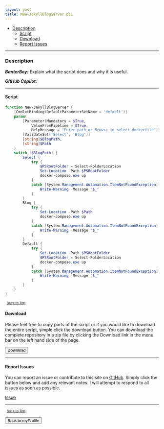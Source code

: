 ```yaml
---
layout: post
title: New-JekyllBlogServer.ps1
---
```


- [Description](#description)
  - [Script](#script)
  - [Download](#download)
  - [Report Issues](#report-issues)

---

### Description

**_BanterBoy:_** Explain what the script does and why it is useful.

**_GitHub Copilot:_**

---

#### Script

```powershell
function New-JekyllBlogServer {
	[CmdletBinding(DefaultParameterSetName = 'default')]
	param(
		[Parameter(Mandatory = $True,
			ValueFromPipeline = $True,
			HelpMessage = "Enter path or Browse to select dockerfile")]
		[ValidateSet('Select', 'Blog')]
		[string]$BlogPath,
		[string]$Path
	)
	switch ($BlogPath) {
		Select {
			try {
				$PSRootFolder = Select-FolderLocation
				Set-Location -Path $PSRootFolder
				docker-compose.exe up
			}
			catch [System.Management.Automation.ItemNotFoundException] {
				Write-Warning -Message "$_"
			}
		}
		Blog {
			try {
				Set-Location -Path $Path
				docker-compose.exe up
			}
			catch [System.Management.Automation.ItemNotFoundException] {
				Write-Warning -Message "$_"
			}
		}
		Default {
			try {
				Set-Location -Path $PSRootFolder
				$PSRootFolder = Select-FolderLocation
				docker-compose.exe up
			}
			catch [System.Management.Automation.ItemNotFoundException] {
				Write-Warning -Message "$_"
			}
		}
	}
}
```

<span style="font-size:11px;"><a href="#"><i class="fas fa-caret-up" aria-hidden="true" style="color: white; margin-right:5px;"></i>Back to Top</a></span>

#### Download

Please feel free to copy parts of the script or if you would like to download the entire script, simple click the download button. You can download the complete repository in a zip file by clicking the Download link in the menu bar on the left hand side of the page.

<button class="btn" type="submit" onclick="window.open('/PowerShell/functions/myProfile/New-JekyllBlogServer.ps1')">
    <i class="fa fa-cloud-download-alt">
    </i>
        Download
</button>

---

#### Report Issues

You can report an issue or contribute to this site on <a href="https://github.com/BanterBoy/scripts-blog/issues">GitHub</a>. Simply click the button below and add any relevant notes. I will attempt to respond to all issues as soon as possible.

<!-- Place this tag where you want the button to render. -->

<a class="github-button" href="https://github.com/BanterBoy/scripts-blog/issues/new?title=New-JekyllBlogServer.ps1&body=There is a problem with this function. Please find details below." data-show-count="true" aria-label="Issue BanterBoy/scripts-blog on GitHub">Issue</a>

---

<span style="font-size:11px;"><a href="#"><i class="fas fa-caret-up" aria-hidden="true" style="color: white; margin-right:5px;"></i>Back to Top</a></span>

<a href="/menu/_pages/myProfile.html">
    <button class="btn">
        <i class='fas fa-reply'>
        </i>
            Back to myProfile
    </button>
</a>

[1]: http://ecotrust-canada.github.io/markdown-toc
[2]: https://github.com/googlearchive/code-prettify
